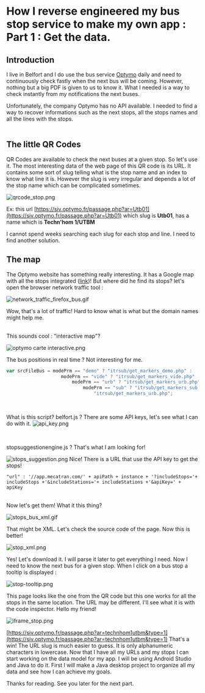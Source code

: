 # How I reverse engineered my bus stop service to make my own app : Part 1 : Get the data.

## Introduction 

I live in Belfort and I do use the bus service [Optymo](https://www.optymo.fr) daily and need to continuously check fastly when the next bus will be coming. However, nothing but a big PDF is given to us to know it. What I needed is a way to check instantly from my notifications the next buses.

Unfortunately, the company Optymo has no API available. I needed to find a way to recover informations such as the next stops, all the stops names and all the lines with the stops.
<br><br>
## The little QR Codes

QR Codes are available to check the next buses at a given stop. So let's use it. The most interesting data of the web page of this QR code is its URL. It contains some sort of slug telling what is the stop name and an index to know what line it is. However the slug is very irregular and depends a lot of the stop name which can be complicated sometimes.

![qrcode_stop.png](https://therolf.fr/anchor/content/qrcode_stop.png)

Ex: this url [https://siv.optymo.fr/passage.php?ar=Utb01](https://siv.optymo.fr/passage.php?ar=Utb01) which slug is **Utb01**, has a name which is **Techn'hom 1/UTBM**

I cannot spend weeks searching each slug for each stop and line. I need to find another solution.

## The map

The Optymo website has something really interesting. It has a Google map with all the stops integrated ([link](https://www.optymo.fr))! But where did he find its stops? let's open the browser network traffic tool :

![network_traffic_firefox_bus.gif](https://therolf.fr/anchor/content/network_traffic_firefox_bus.gif)

Wow, that's a lot of traffic! Hard to know what is what but the domain names might help me.

<br>
This sounds cool : "interactive map"?

![optymo carte interactive.png](https://therolf.fr/anchor/content/optymo-carte-interactive.png)

The bus positions in real time ? Not interesting for me.
```javascript
var srcFileBus = modePrm == "demo" ? "itrsub/get_markers_demo.php" :
					modePrm == "vide" ? "itrsub/get_markers_vide.php" :
						modePrm == "urb" ? "itrsub/get_markers_urb.php" :
							modePrm == "sub" ? "itrsub/get_markers_sub.php" :
								"itrsub/get_markers_urb.php";
```

<br>

What is this script? belfort.js ? There are some API keys, let's see what I can do with it.
![api_key.png](https://therolf.fr/anchor/content/api_key.png)

<br>

stopsuggestionengine.js ? That's what I am looking for!

![stops_suggestion.png](https://therolf.fr/anchor/content/stops_suggestion.png)
Nice! There is a URL that use the API key to get the stops!

`"url" : '//app.mecatran.com/' + apiPath + instance + '?includeStops='+ includeStops +'&includeStations='+ includeStations +'&apiKey=' + apiKey`

<br> Now let's get them! What it this thing?

![stops_bus_xml.gif](https://therolf.fr/anchor/content/stops_bus_xml.gif)

That might be XML. Let's check the source code of the page. Now this is better!

![stop_xml.png](https://therolf.fr/anchor/content/stop_xml.png)

Yes! Let's download it. I will parse it later to get everything I need. Now I need to know the next bus for a given stop. When I click on a bus stop a tooltip is displayed :

![stop-tooltip.png](https://therolf.fr/anchor/content/stop-tooltip.png)

This page looks like the one from the QR code but this one works for all the stops in the same location. The URL may be different. I'll see what it is with the code inspector. Hello my friend!

![iframe_stop.png](https://therolf.fr/anchor/content/iframe_stop.png)

[https://siv.optymo.fr/passage.php?ar=technhom1utbm&type=1](https://siv.optymo.fr/passage.php?ar=technhom1utbm&type=1)
 That's a win! The URL slug is much easier to guess. It is only alphanumeric characters in lowercase. Now that I have all my URLs and my stops I can start working on the data model for my app. I will be using Android Studio and Java to do it. First I will make a Java desktop project to organize all my data and see how I can achieve my goals.

Thanks for reading.
See you later for the next part.